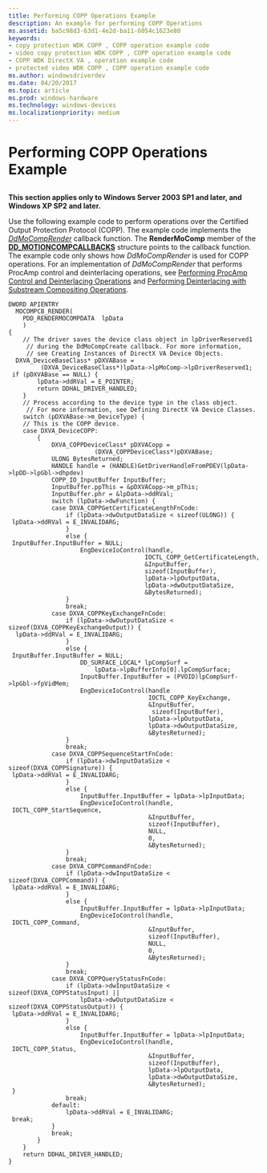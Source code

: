 ```yaml
---
title: Performing COPP Operations Example
description: An example for performing COPP Operations
ms.assetid: ba5c98d3-63d1-4e2d-ba11-6054c1623e80
keywords:
- copy protection WDK COPP , COPP operation example code
- video copy protection WDK COPP , COPP operation example code
- COPP WDK DirectX VA , operation example code
- protected video WDK COPP , COPP operation example code
ms.author: windowsdriverdev
ms.date: 04/20/2017
ms.topic: article
ms.prod: windows-hardware
ms.technology: windows-devices
ms.localizationpriority: medium
---
```


# Performing COPP Operations Example


## <span id="ddk_performing_copp_operations_gg"></span><span id="DDK_PERFORMING_COPP_OPERATIONS_GG"></span>


**This section applies only to Windows Server 2003 SP1 and later, and Windows XP SP2 and later.**

Use the following example code to perform operations over the Certified Output Protection Protocol (COPP). The example code implements the [*DdMoCompRender*](https://msdn.microsoft.com/library/windows/hardware/ff550248) callback function. The **RenderMoComp** member of the [**DD\_MOTIONCOMPCALLBACKS**](https://msdn.microsoft.com/library/windows/hardware/ff551660) structure points to the callback function. The example code only shows how *DdMoCompRender* is used for COPP operations. For an implementation of *DdMoCompRender* that performs ProcAmp control and deinterlacing operations, see [Performing ProcAmp Control and Deinterlacing Operations](performing-procamp-control-and-deinterlacing-operations.md) and [Performing Deinterlacing with Substream Compositing Operations](performing-deinterlacing-with-substream-compositing-operations.md).

```
DWORD APIENTRY
  MOCOMPCB_RENDER(
    PDD_RENDERMOCOMPDATA  lpData
    )
{
    // The driver saves the device class object in lpDriverReserved1 
     // during the DdMoCompCreate callback. For more information, 
     // see Creating Instances of DirectX VA Device Objects.
  DXVA_DeviceBaseClass* pDXVABase =
         (DXVA_DeviceBaseClass*)lpData->lpMoComp->lpDriverReserved1;
 if (pDXVABase == NULL) {
        lpData->ddRVal = E_POINTER;
        return DDHAL_DRIVER_HANDLED;
    }
    // Process according to the device type in the class object.
     // For more information, see Defining DirectX VA Device Classes.
    switch (pDXVABase->m_DeviceType) {
    // This is the COPP device.
    case DXVA_DeviceCOPP:
        {
            DXVA_COPPDeviceClass* pDXVACopp =
                        (DXVA_COPPDeviceClass*)pDXVABase;
            ULONG BytesReturned;
            HANDLE handle = (HANDLE)GetDriverHandleFromPDEV(lpData->lpDD->lpGbl->dhpdev)
            COPP_IO_InputBuffer InputBuffer;
            InputBuffer.ppThis = &pDXVACopp->m_pThis;
            InputBuffer.phr = &lpData->ddRVal;
            switch (lpData->dwFunction) {
            case DXVA_COPPGetCertificateLengthFnCode:
                if (lpData->dwOutputDataSize < sizeof(ULONG)) {
 lpData->ddRVal = E_INVALIDARG;
                }
                else { 
 InputBuffer.InputBuffer = NULL;
                    EngDeviceIoControl(handle,
                                      IOCTL_COPP_GetCertificateLength,
                                      &InputBuffer,
                                      sizeof(InputBuffer),
                                      lpData->lpOutputData,
                                      lpData->dwOutputDataSize,
                                      &BytesReturned);
                }
                break;
            case DXVA_COPPKeyExchangeFnCode:
                if (lpData->dwOutputDataSize < sizeof(DXVA_COPPKeyExchangeOutput)) {
  lpData->ddRVal = E_INVALIDARG;
                }
                else {
 InputBuffer.InputBuffer = NULL;
                    DD_SURFACE_LOCAL* lpCompSurf =
                        lpData->lpBufferInfo[0].lpCompSurface;
                    InputBuffer.InputBuffer = (PVOID)lpCompSurf->lpGbl->fpVidMem;
                    EngDeviceIoControl(handle
                                       IOCTL_COPP_KeyExchange,
                                       &InputBuffer,
                                        sizeof(InputBuffer),
                                       lpData->lpOutputData,
                                       lpData->dwOutputDataSize,
                                       &BytesReturned);
                }
                break;
            case DXVA_COPPSequenceStartFnCode:
                if (lpData->dwInputDataSize < sizeof(DXVA_COPPSignature)) {
 lpData->ddRVal = E_INVALIDARG;
                }
                else {
                    InputBuffer.InputBuffer = lpData->lpInputData;
                    EngDeviceIoControl(handle,
 IOCTL_COPP_StartSequence,
                                       &InputBuffer,
                                       sizeof(InputBuffer),
                                       NULL,
                                       0,
                                       &BytesReturned);
                }
                break;
            case DXVA_COPPCommandFnCode:
                if (lpData->dwInputDataSize < sizeof(DXVA_COPPCommand)) {
 lpData->ddRVal = E_INVALIDARG;
                }
                else {
                    InputBuffer.InputBuffer = lpData->lpInputData;
                    EngDeviceIoControl(handle,
 IOCTL_COPP_Command,
                                       &InputBuffer,
                                       sizeof(InputBuffer),
                                       NULL,
                                       0,
                                       &BytesReturned);
                }
                break;
            case DXVA_COPPQueryStatusFnCode:
                if (lpData->dwInputDataSize < sizeof(DXVA_COPPStatusInput) ||
                    lpData->dwOutputDataSize < sizeof(DXVA_COPPStatusOutput)) {
 lpData->ddRVal = E_INVALIDARG;
                }
                else {
                    InputBuffer.InputBuffer = lpData->lpInputData;
                    EngDeviceIoControl(handle,
 IOCTL_COPP_Status,
                                       &InputBuffer,
                                       sizeof(InputBuffer),
                                       lpData->lpOutputData,
                                       lpData->dwOutputDataSize,
                                       &BytesReturned);
 }
                break;
            default:
                lpData->ddRVal = E_INVALIDARG;
 break;
            }
            break;
        }
    }
    return DDHAL_DRIVER_HANDLED;
}
```

 

 






